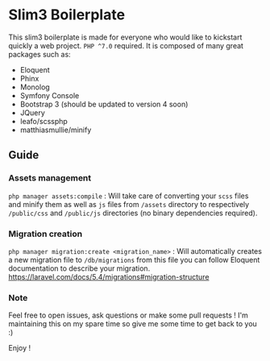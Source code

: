 # Slim3 Boilerplate

This slim3 boilerplate is made for everyone who would like to kickstart quickly a web project.
`PHP ^7.0` required.
It is composed of many great packages such as:

  - Eloquent
  - Phinx
  - Monolog
  - Symfony Console
  - Bootstrap 3 (should be updated to version 4 soon)
  - JQuery
  - leafo/scssphp
  - matthiasmullie/minify


## Guide

### Assets management

`php manager assets:compile` : 
Will take care of converting your `scss` files and minify them as well as `js` files from `/assets` directory
to respectively `/public/css` and `/public/js` directories 
(no binary dependencies required).

### Migration creation

`php manager migration:create <migration_name>` :
Will automatically creates a new migration file to `/db/migrations`
from this file you can follow Eloquent documentation to describe your migration.
https://laravel.com/docs/5.4/migrations#migration-structure

### Note
Feel free to open issues, ask questions or make some pull requests ! I'm maintaining this on my spare time so give me some time to get back to you :)

Enjoy !
